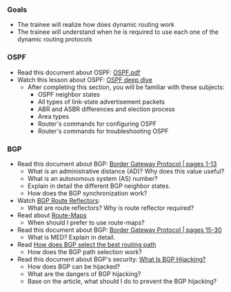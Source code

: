 ### Goals
- The trainee will realize how does dynamic routing work
- The trainee will understand when he is required to use each one of the dynamic routing protocols

### OSPF
- Read this document about OSPF: [OSPF.pdf](https://www.routeralley.com/guides/ospf.pdf)
- Watch this lesson about OSPF: [OSPF deep dive](https://app.pluralsight.com/library/courses/protocol-deep-dive-ospf/table-of-contents)
  - After completing this section, you will be familiar with these subjects:
    - OSPF neighbor states
    - All types of link-state advertisement packets
    - ABR and ASBR differences and election process
    - Area types
    - Router's commands for configuring OSPF
    - Router's commands for troubleshooting OSPF

### BGP
- Read this document about BGP: [Border Gateway Protocol | pages 1-13](https://www.routeralley.com/guides/bgp.pdf)
  - What is an administrative distance (AD)? Why does this value useful?
  - What is an autonomous system (AS) number?
  - Explain in detail the different BGP neighbor states.
  - How does the BGP synchronization work?
- Watch [BGP Route Reflectors](https://www.youtube.com/watch?v=txrIETLNjhY):
  - What are route reflectors? Why is route reflector required?
- Read about [Route-Maps](https://www.cisco.com/c/en/us/support/docs/ip/border-gateway-protocol-bgp/49111-route-map-bestp.html#backinfo)
  - When should I prefer to use route-maps?
- Read this document about BGP: [Border Gateway Protocol | pages 15-30](https://www.routeralley.com/guides/bgp.pdf)
  - What is MED? Explain in detail.
- Read [How does BGP select the best routing path](https://www.noction.com/blog/bgp-best-path-selection-algorithm)
  - How does the BGP path selection work?
- Read this document about BGP's security: [What Is BGP Hijacking?](https://www.cloudflare.com/learning/security/glossary/bgp-hijacking/)
  - How does BGP can be hijacked?
  - What are the dangers of BGP hijacking?
  - Base on the article, what should I do to prevent the BGP hijacking?
